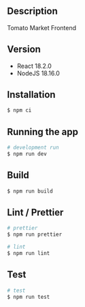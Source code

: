 ## Description

Tomato Market Frontend

## Version

- React 18.2.0
- NodeJS 18.16.0

## Installation

```bash
$ npm ci
```

## Running the app

```bash
# development run
$ npm run dev
```

## Build

```bash
$ npm run build
```

## Lint / Prettier

```bash
# prettier
$ npm run prettier

# lint
$ npm run lint
```

## Test

```bash
# test
$ npm run test
```
